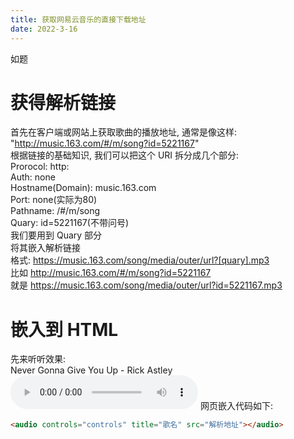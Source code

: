 ```yaml
---
title: 获取网易云音乐的直接下载地址
date: 2022-3-16
---
```

如题
<!--more-->
# 获得解析链接
首先在客户端或网站上获取歌曲的播放地址, 通常是像这样: "http://music.163.com/#/m/song?id=5221167"  
根据链接的基础知识, 我们可以把这个 URI 拆分成几个部分:  
Prorocol: http:  
Auth: none  
Hostname(Domain): music.163.com  
Port: none(实际为80)  
Pathname: /#/m/song  
Quary: id=5221167(不带问号)  
我们要用到 Quary 部分  
将其嵌入解析链接  
格式: https://music.163.com/song/media/outer/url?[quary].mp3  
比如 http://music.163.com/#/m/song?id=5221167  
就是 https://music.163.com/song/media/outer/url?id=5221167.mp3  
# 嵌入到 HTML
先来听听效果:  
Never Gonna Give You Up - Rick Astley  
<audio controls="controls" title="Never Gonna Give You Up" src="https://music.163.com/song/media/outer/url?id=5221167.mp3"></audio>
网页嵌入代码如下:  
```html
<audio controls="controls" title="歌名" src="解析地址"></audio>
```